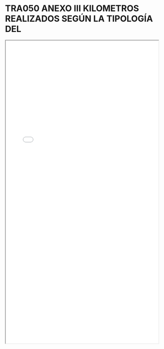 # TRA050 ANEXO III KILOMETROS REALIZADOS SEGÚN LA TIPOLOGÍA DEL

<iframe src="../TRA050 ANEXO III KILOMETROS REALIZADOS SEGÚN LA TIPOLOGÍA DEL.pdf" width="100%" height="1000px"></iframe>
